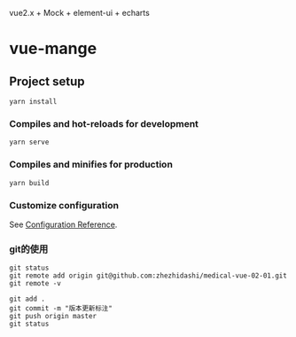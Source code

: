 vue2.x + Mock + element-ui + echarts

# vue-mange

## Project setup
```
yarn install
```

### Compiles and hot-reloads for development
```
yarn serve
```

### Compiles and minifies for production
```
yarn build
```

### Customize configuration
See [Configuration Reference](https://cli.vuejs.org/config/).

### git的使用
```
git status
git remote add origin git@github.com:zhezhidashi/medical-vue-02-01.git
git remote -v

git add .
git commit -m "版本更新标注"
git push origin master
git status
```
